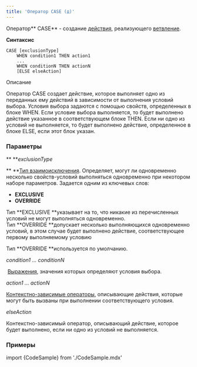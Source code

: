 ```yaml
---
title: 'Оператор CASE (д)'
---
```


Оператор** CASE** - создание [действия](Действия.md), реализующего [ветвление](Ветвление_CASE_IF_MULTI.md).

**Синтаксис** 

    CASE [exclusionType]
        WHEN condition1 THEN action1
        ...
        WHEN conditionN THEN actionN
        [ELSE elseAction]

Описание

Оператор CASE создает действие, которое выполняет одно из переданных ему действий в зависимости от выполнения условий выбора. Условия выбора задаются с помощью свойств, определенных в блоке WHEN. Если условие выбора выполняется, то будет выполнено действие указанное в соответствующем блоке THEN. Если ни одно из условий не выполняется, то будет выполнено действие, определенное в блоке ELSE, если этот блок указан.

### Параметры

** ***exclusionType*

** **[Тип взаимоисключени](Ветвление_CASE_IF_MULTI.md#взаимоисключаемость-условий)[я](Ветвление_CASE_IF_MULTI.md#взаимоисключаемость-условий). Определяет, могут ли одновременно несколько свойств-условий выполняться одновременно при некотором наборе параметров. Задается одним из ключевых слов:

-   **EXCLUSIVE**
-   **OVERRIDE**

Тип **EXCLUSIVE **указывает на то, что никакие из перечисленных условий не могут выполняться одновременно. Тип **OVERRIDE **допускает несколько выполняющихся одновременно условий, в этом случае будет выполнено действие, соответствующее первому выполняемому условию

Тип **OVERRIDE **используется по умолчанию.

*condition1 ... conditionN*

 [Выражения](Выражения.md), значения которых определяют условия выбора. 

*action1 ... actionN*

[Контекстно-зависимые операторы](Операторы-действия.md#контекстно-зависимые-операторы), описывающие действия, которые могут быть вызваны при выполнении соответствующего условия.

*elseAction*

Контекстно-зависимый оператор, описывающий действие, которое будет выполнено, если ни одно из условий не выполняется. 

### Примеры


import {CodeSample} from './CodeSample.mdx'

<CodeSample url="https://ru-documentation.lsfusion.org/sample?file=ActionSample&block=case"/>
